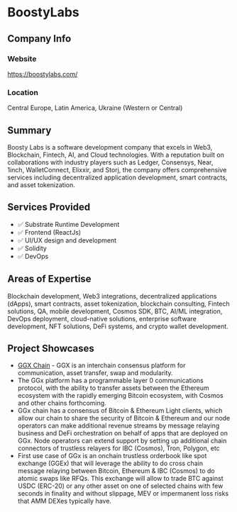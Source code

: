 # BoostyLabs

## Company Info

### Website

https://boostylabs.com/ 

### Location

Central Europe, Latin America, Ukraine (Western or Central)

## Summary

Boosty Labs is a software development company that excels in Web3, Blockchain, Fintech, AI, and Cloud technologies. With a reputation built on collaborations with industry players such as Ledger, Consensys, Near, 1inch, WalletConnect, Elixxir, and Storj, the company offers comprehensive services including decentralized application development, smart contracts, and asset tokenization.

## Services Provided

- ✅ Substrate Runtime Development
- ✅ Frontend (ReactJs)
- ✅ UI/UX design and development
- ✅ Solidity 
- ✅ DevOps

## Areas of Expertise

Blockchain development, Web3 integrations, decentralized applications (dApps), smart contracts, asset tokenization, blockchain consulting, Fintech solutions, QA, mobile development, Cosmos SDK, BTC, AI/ML integration, DevOps deployment, cloud-native solutions, enterprise software development, NFT solutions, DeFi systems, and crypto wallet development.

## Project Showcases

* [GGX Chain](https://github.com/ggxchain/ggxnode) - GGX is an interchain consensus platform for communication, asset transfer, swap and modularity.
* The GGx platform has a programmable layer 0 communications protocol, with the ability to transfer assets between the Ethereum ecosystem with the rapidly emerging Bitcoin ecosystem, with Cosmos and other chains forthcoming.
* GGx chain has a consensus of Bitcoin & Ethereum Light clients, which allow our chain to share the security of Bitcoin & Ethereum and our node operators can make additional revenue streams by message relaying business and DeFi orchestration on behalf of apps that are deployed on GGx. Node operators can extend support by setting up additional chain connectors of trustless relayers for IBC (Cosmos), Tron, Polygon, etc
* First use case of GGx is an onchain trustless orderbook like spot exchange (GGEx) that will leverage the ability to do cross chain message relaying between Bitcoin, Ethereum & IBC (Cosmos) to do atomic swaps like RFQs. This exchange will allow to trade BTC against USDC (ERC-20) or any other asset on one of selected chains with few seconds in finality and without slippage, MEV or impermanent loss risks that AMM DEXes typically have.


